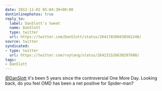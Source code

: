 ```yaml
---
date: 2012-11-02 05:04:39+00:00
dontinlinephotos: true
reply_to:
  label: DanSlott's tweet
  name: DanSlott
  type: twitter
  url: https://twitter.com/DanSlott/status/264178300438581248/
source: twitter
syndicated:
- type: twitter
  url: https://twitter.com/roytang/status/264231526630297600/
tags:
- DanSlott
---
```


[@DanSlott](https://twitter.com/DanSlott/) it's been 5 years since the controversial One More Day. Looking back, do you feel OMD has been a net positive for Spider-man?
